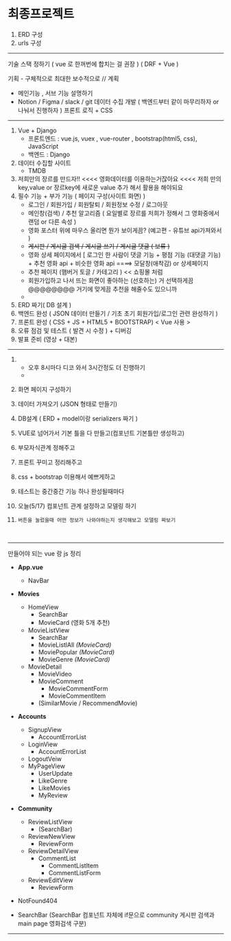 # 최종프로젝트 

1. ERD 구성
2. urls 구성

--------------------------------------------------------------------
기술 스택 정하기 ( vue 로 한꺼번에 합치는 걸 권장 ) ( DRF + Vue )

기획 - 구체적으로 최대한 보수적으로 // 계획 

- 메인기능 , 서브 기능 설명하기
- Notion / Figma / slack / git 
데이터 수집
개발 ( 백엔드부터 같이 마무리하자 or 나눠서 진행하자 )
프론트 로직 + CSS 

---------------------



1. Vue + Django 
   - 프론트엔드 : vue.js, vuex , vue-router , bootstrap(html5, css), JavaScript
   - 백엔드 : Django 
2. 데이터 수집할 사이트 
   - TMDB 
3. 저희만의 장르를 만드자!! <<<< 영화데이터를 이용하는거잖아요 <<<< 저희 만의 key,value or 장르key에 새로운 value 추가 해서 활용을 해야되요 
4. 필수 기능 + 부가 기능 ( 페이지 구성(사이트 화면) )
   - 로그인 / 회원가입 / 회원탈퇴 / 회원정보 수정 / 로그아웃 
   - 메인창(검색) / 추천 알고리즘 ( 요일별로 장르를 저희가 정해서 그 영화중에서 랜덤 or 다른 속성 )
   - 영화 포스터 위에 마우스 올리면 뭔가 보이게끔? (예고편 - 유튜브 api가져와서 )
   - ~~게시판 / 게시글 검색 / 게시글 쓰기 / 게시글 댓글 ( 보류 )~~
   - 영화 상세 페이지에서 [ 로그인 한 사람이 댓글 기능 + 평점 기능  (대댓글 기능) + 추천 영화 api + 비슷한 영화 api  ====> 모달창(애착감) or 상세페이지  
   - 추천 페이지 (햄버거 토글 / 카테고리 ) << 쇼핑몰 처럼 
   - 회원가입하고 나서 뜨는 화면이 좋아하는 (선호하는) 거 선택하게끔 @@@@@@@@ 거기에 맞게끔 추천을 해줄수도 있으니까
   - 
5. ERD 짜기( DB 설계 )
6. 백엔드 완성 ( JSON 데이터 만들기 / 기초 초기 회원가입/로그인 관련 완성하기 )
7. 프론트 완성 ( CSS + JS + HTML5 + BOOTSTRAP) < Vue 사용 >
8. 오류 점검 및 테스트 ( 발견 시 수정 )  + 디버깅 
9.  발표 준비 (영상 + 대본)

---------------------------------------------------------------------------------------------------------------------

1. - 오후 8시마다 디코 와서 3시간정도 더 진행하기 
   - 

1. 화면 페이지 구성하기

2. 데이터 가져오기 (JSON 형태로 만들기)

3. DB설계 ( ERD + model이랑 serializers 짜기 )

4. VUE로 넘어가서 기본 틀을 다 만들고(컴포넌트 기본틀만 생성하고)

5. 부모자식관계 정해주고

6. 프론트 꾸미고 정리해주고

7. css + bootstrap 이용해서 예쁘게하고

8. 테스트는 중간중간 기능 하나 완성될때마다 

9.  오늘(5/17)  컴포넌트 관계 설정하고 모델링 하기

10.  `버튼을 눌렀을때 어떤 정보가 나와야하는지 생각해보고 모델링 짜보기`

​    

-----------------------------------------------------------------

만들어야 되는 vue 랑 js 정리

- **App.vue**
  - NavBar

- **Movies**
  - HomeView
    - SearchBar
    - MovieCard (영화 5개 추천)
  - MovieListView
    - SearchBar
    - MovieListlAll *(MovieCard)*
    - MoviePopular *(MovieCard)*
    - MovieGenre *(MovieCard)*
  - MovieDetail
    - MovieVideo
    - MovieComment
      - MovieCommentForm
      - MovieCommentItem
    - (SimilarMovie / RecommendMovie)
- **Accounts**
  - SignupView
    - AccountErrorList
  - LoginView
    - AccountErrorList
  - LogoutVeiw
  - MyPageView
    - UserUpdate
    - LikeGenre
    - LikeMovies
    - MyReview
- **Community**
  - ReviewListView
    - (SearchBar)
  - ReviewNewView
    - ReviewForm
  - ReviewDetailView
    - CommentList
      - CommentListItem 
      - CommentListForm
  - ReviewEditView
    - ReviewForm
- NotFound404

- SearchBar (SearchBar 컴포넌트 자체에 if문으로 community 게시판 검색과 main page 영화검색 구분)


-------------------------------------------------------

